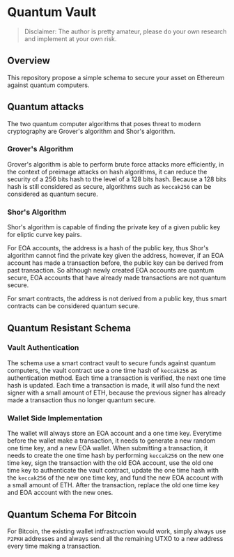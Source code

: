 # Quantum Vault

> Disclaimer: The author is pretty amateur, please do your own research and implement at your own risk.

## Overview

This repository propose a simple schema to secure your asset on Ethereum against quantum computers.

## Quantum attacks

The two quantum computer algorithms that poses threat to modern cryptography are Grover's algorithm and Shor's algorithm.

### Grover's Algorithm

Grover's algorithm is able to perform brute force attacks more efficiently, in the context of preimage attacks on hash algorithms, it can reduce the security of a 256 bits hash to the level of a 128 bits hash. Because a 128 bits hash is still considered as secure, algorithms such as `keccak256` can be considered as quantum secure.

### Shor's Algorithm

Shor's algorithm is capable of finding the private key of a given public key for eliptic curve key pairs.

For EOA accounts, the address is a hash of the public key, thus Shor's algorithm cannot find the private key given the address, however, if an EOA account has made a transaction before, the public key can be derived from past transaction. So although newly created EOA accounts are quantum secure, EOA accounts that have already made transactions are not quantum secure.

For smart contracts, the address is not derived from a public key, thus smart contracts can be considered quantum secure.

## Quantum Resistant Schema

### Vault Authentication

The schema use a smart contract vault to secure funds against quantum computers, the vault contract use a one time hash of `keccak256` as authentication method. Each time a transaction is verified, the next one time hash is updated. Each time a transaction is made, it will also fund the next signer with a small amount of ETH, because the previous signer has already made a transaction thus no longer quantum secure.

### Wallet Side Implementation

The wallet will always store an EOA account and a one time key. Everytime before the wallet make a transaction, it needs to generate a new random one time key, and a new EOA wallet. When submitting a transaction, it needs to create the one time hash by performing `keccak256` on the new one time key, sign the transaction with the old EOA account, use the old one time key to authenticate the vault contract, update the one time hash with the `keccak256` of the new one time key, and fund the new EOA account with a small amount of ETH. After the transaction, replace the old one time key and EOA account with the new ones.

## Quantum Schema For Bitcoin

For Bitcoin, the existing wallet intfrastruction would work, simply always use `P2PKH` addresses and always send all the remaining UTXO to a new address every time making a transaction.
